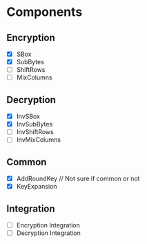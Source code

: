 # Components

## Encryption

- [x] SBox
- [x] SubBytes
- [ ] ShiftRows
- [ ] MixColumns

## Decryption

- [x] InvSBox
- [x] InvSubBytes
- [ ] InvShiftRows
- [ ] InvMixColumns

## Common

- [x] AddRoundKey // Not sure if common or not
- [x] KeyExpansion

## Integration

- [ ] Encryption Integration
- [ ] Decryption Integration
